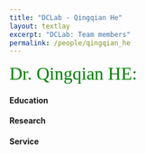 ```yaml
---
title: "DCLab - Qingqian He"
layout: textlay
excerpt: "DCLab: Team members"
permalink: /people/qingqian_he
---
```


<font size="6"
face="verdana"
color="green"> 
Dr. Qingqian HE:<br> 
</font>



#### Education

#### Research

#### Service 



